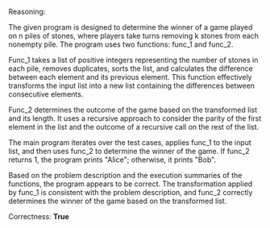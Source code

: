 Reasoning:

The given program is designed to determine the winner of a game played on n piles of stones, where players take turns removing k stones from each nonempty pile. The program uses two functions: func_1 and func_2.

Func_1 takes a list of positive integers representing the number of stones in each pile, removes duplicates, sorts the list, and calculates the difference between each element and its previous element. This function effectively transforms the input list into a new list containing the differences between consecutive elements.

Func_2 determines the outcome of the game based on the transformed list and its length. It uses a recursive approach to consider the parity of the first element in the list and the outcome of a recursive call on the rest of the list.

The main program iterates over the test cases, applies func_1 to the input list, and then uses func_2 to determine the winner of the game. If func_2 returns 1, the program prints "Alice"; otherwise, it prints "Bob".

Based on the problem description and the execution summaries of the functions, the program appears to be correct. The transformation applied by func_1 is consistent with the problem description, and func_2 correctly determines the winner of the game based on the transformed list.

Correctness: **True**